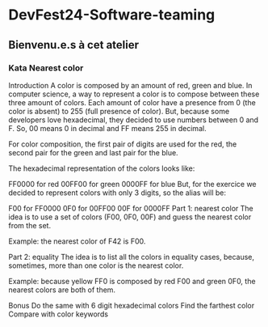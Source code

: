 # DevFest24-Software-teaming

## Bienvenu.e.s à cet atelier

### Kata Nearest color

Introduction
A color is composed by an amount of red, green and blue.
In computer science, a way to represent a color is to compose between these three amount of colors.
Each amount of color have a presence from 0 (the color is absent) to 255 (full presence of color).
But, because some developers love hexadecimal, they decided to use numbers between 0 and F. So, 00 means 0 in decimal and FF means 255 in decimal.

For color composition, the first pair of digits are used for the red, the second pair for the green and last pair for the blue.

The hexadecimal representation of the colors looks like:

FF0000 for red
00FF00 for green
0000FF for blue
But, for the exercice we decided to represent colors with only 3 digits, so the alias will be:

F00 for FF0000
0F0 for 00FF00
00F for 0000FF
Part 1: nearest color
The idea is to use a set of colors (F00, 0F0, 00F) and guess the nearest color from the set.

Example: the nearest color of F42 is F00.

Part 2: equality
The idea is to list all the colors in equality cases, because, sometimes, more than one color is the nearest color.

Example: because yellow FF0 is composed by red F00 and green 0F0, the nearest colors are both of them.

Bonus
Do the same with 6 digit hexadecimal colors
Find the farthest color
Compare with color keywords
